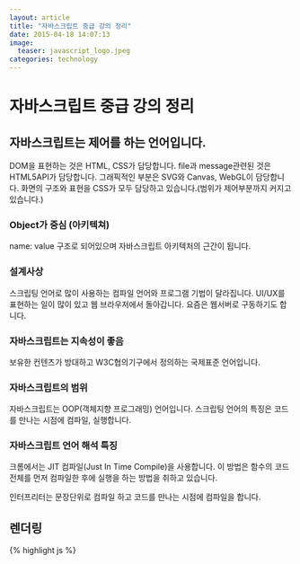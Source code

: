 ```yaml
---
layout: article
title: "자바스크립트 중급 강의 정리"
date: 2015-04-18 14:07:13
image:
  teaser: javascript_logo.jpeg
categories: technology
---
```


# 자바스크립트 중급 강의 정리

## 자바스크립트는 제어를 하는 언어입니다.
DOM을 표현하는 것은 HTML, CSS가 담당합니다.
file과 message관련된 것은 HTML5API가 담당합니다.
그래픽적인 부분은 SVG와 Canvas, WebGL이 담당합니다.
화면의 구조와 표현을 CSS가 모두 담당하고 있습니다.(범위가 제어부분까지 커지고 있습니다.)

### Object가 중심 (아키텍쳐)
name: value 구조로 되어있으며 자바스크립트 아키텍처의 근간이 됩니다.

### 설계사상
스크립팅 언어로 많이 사용하는 컴파일 언어와 프로그램 기법이 달라집니다.
UI/UX를 표현하는 일이 많이 있고 웹 브라우저에서 돌아갑니다.
요즘은 웹서버로 구동하기도 합니다.

### 자바스크립트는 지속성이 좋음
보유한 컨텐츠가 방대하고 W3C협의기구에서 정의하는 국제표준 언어입니다.

### 자바스크립트의 범위
자바스크립트는 OOP(객체지향 프로그래밍) 언어입니다.
스크립팅 언어의 특징은 코드를 만나는 시점에 컴파일, 실행합니다.

### 자바스크립트 언어 해석 특징
크롬에서는 JIT 컴파일(Just In Time Compile)을 사용합니다.
이 방법은 함수의 코드 전체를 먼저 컴파일한 후에 실행을 하는 방법을 취하고 있습니다.

인터프리터는 문장단위로 컴파일 하고 코드를 만나는 시점에 컴파일을 합니다.

## 렌더링
{% highlight js %}
<script>
{% endhighlight %}
코드를 만났을 때 자바스크립트 실행 환경을 설정하고 렌더링을 합니다.
렌더링 결과로는 오브젝트를 생성하고, 값을 초기화하며, 연산자를 설정합니다.
그리고 빌트인을 생성하는데 빌트인은 어느 함수에서나, 그리고 아무때나 호출 가능한 함수를 말합니다.

### 빌트인
빌트인은 데이터 타입 오브젝트 연산자로 종류는 아래와 같습니다.

- 데이터 타입
 - Undefined Null Boolean Number String
- 빌트인 오브젝트
 - Global Object Function Array
 - String Boolean number
 - Math Date RegExp JSON Error
- 빌트인 연산자
 - ++, --

빌트인의 오브젝트는 글로벌 오브젝트, Object, Function Object로 나누어집니다.

### 프로퍼티
- name, value의 쌍을 프로퍼티라고 합니다.

### prototype
오브젝트의 형태로 프로퍼티를 연결할 때 사용하고 오브젝트의 메소드가 여기에 정의됩니다.
그리고 prototype을 이용하여 상속을 구현할 수 있습니다.

### new 연산자
인스턴스를 생성하는 연산자로 prototype에 있는 프로퍼티들은 인스턴스간에 공유됩니다.
instanceof 연산자를 이용해서 어떤 생성자 함수로 만들어졌는지 찾을 수 있습니다.

### ES5: JSON프로젝트
JavaScript Object Notation의 약자로 자바스크립트 구문을 적용할 때 쓰입니다.
배열로 시작하며 안은 object의 형태입니다.
JSON에서 Javascript객체로 변환하는 parse메서드와 그 반대로 작동하는 stringfy메서드가 있습니다.

### Function Object
function이라는 키워드를 만나면 Function 오브젝트를 만듭니다.
Function 오브젝트는 독립된 객체로 인식하고 접근해야 합니다. 그 이유는 자바스크립트는 OOP 언어이기 때문입니다.
이 오브젝트는 call, apply, bind 3개의 메소드를 가지고 있습니다.
함수가 호출이 되면 엔진은 함수를 찾아서 실행시킵니다.

## 아키텍처, 메커니즘
아키텍처와 메커니즘은 다음과 같이 나타낼 수 있습니다.
- 아키텍처
목적을 가진 구조
- 메커니즘
목적을 달성하기 위한 방법

아키텍처와 매커니즘을 제대로 구현하기 위해서는 정확한 이해가 필요합니다.

### 자바스크립트 목적
자바스크립트는 프로그래밍 언어이고 언어의 목적은 소통입니다.
그러므로 자바스크립트 프로그램의 목적은 프로그램을 통한 자바스크립트 엔진과의 소통에 있습니다.
그러므로 자바스크립트를 문법중심으로 접근하기 보다는 자바스크립트 엔진의 상태를 파악하고 아키텍처와 매커니즘을 이해해야 합니다.

### 실행환경 인식
자바스크립트 엔진이 function 오브젝트를 생성하는 목적은 function 오브젝트 단위로 호출하고 실행하기 위해서입니다.
실행 환경이 만들어지고 이를 인식하기 위해서는 환경을 저장할 필요가 있습니다.

## 내부 프로퍼티
내부 프로퍼티는 엔진이 인식할 수 있는 프로퍼티를 말합니다. 이는 내부처리를 위해 사용되며 스펙상의 사항으로 외부에서 접근 불가합니다.
표기는 [[ ]] 형태로 하며 예를 들면 [[Scope]] 이와 같습니다.
내부프로퍼티는 공통 프로퍼티와 선택적 프로퍼티로 나누어집니다.

### 공통 내부 프로퍼티
 - [[Prototype]]: 오브젝트의 프로토타입(Object or Null)
 - [[Class]: 오브젝트 유형구분(String)
 - [[Extensible]]: 오브젝트에 프로퍼티 추가 가능여부(Boolean)
 - [[Get]]: 이름을 가진 프로퍼티 값을 반환(any)
 - [[GetOwnProperty]]: 오브젝트 소유의 프로퍼티 디스크립터 속성반환(프로젝트 디스크립터 - Enummarable)
 - [[GetProperty]]: 오브젝트의 프로퍼티 디스크립터 속성 반환(프로퍼티 디스크립터)
 - [[Put]]: 프로퍼티 이름의 값을 설정
 - [[HasProperty]]
 - [[Delete]]: 오브젝트에서 프로퍼티 이름 삭제
 - [[DefaultValue]]-프리미티브 값: 오브젝트의 디폴트 값(함수) - Boolean, number, string, date 에서만 적용가능확인해봐야함
 - [[DefinedOwnProperty]]: 오브젝트에 프로퍼티 추가, 값, 변경

### 선택적 내부 프로퍼티
 - [PrimitiveValue]]: Boolean, Number, String, Date에서만 제공(값)
 - [[Constructor]]: new연산자로 생성시 반환
 - [[Call]]: 함수를 호출 function object만 있음
 - [[HasInstance]]: 오브젝트 생성한 인스턴스
 - [[Scope]]: Function 오브젝트 실행되는 렉시컬 환경(정적인 환경 - lexical environment)
 - [[FormalParameters]]: 호출된 함수의 파라미터 이름 리스트(유사배열)
 - [[Code]]: 함수가 호출되었을때 실행(함수의 코드 내용)
 - [[TargetFunction]]: 바인드에서만 사용
 - [[BoundThis]]: 바인드에서만사용
 - [[Boundarguments]]: 파인드에서만 사용
 - [[Match]]: 정규식을 중간중간 저장
 - [[ParameterMap]]: 아규먼트 오브젝트와 함수 파라미터의 프로퍼티 매핑(호출과 정의의 매개변수 연결)

### 함수 선언방법
- 함수 선언문
{% highlight js %}
function funcName() {

}
{% endhighlight %}
- 함수 표현식
{% highlight js %}
var funcName = function() {

}
{% endhighlight %}

## 자바스크립트 엔진 해석
스크립팅 언어로 한 줄씩 해석합니다. 함수형태에 따라서 중간에 있는 코드가 먼저 해석되기도 합니다.(JIT컴파일러)
자바스크립트 엔진은 코드를 해석할 때 함수 선언문을 먼저 해석하고, 변수를 초기화한 후에 자바스크립트 코드를 실행시킵니다.
즉, 함수는 호출하는 위치에 영향을 받지 않습니다.

### 함수선언문 오버라이딩
함수 이름이 같은 함수를 함수선언문으로 중복 정의하면 뒤에 있는 함수로 정의됩니다.

### 아규먼트 오브젝트
함수의 파라미터로 아규먼트 오브젝트가 만들어집니다. 함수를 호출하는 곳에서는 값을 넘겨주고, 함수를 호출받는 곳에서는 이름을 정의합니다.
호출한 함수에서 부른 아규먼트의 순서대로 파라미터 이름을 설정합니다.(함수 안에서 파라미터 이름으로 값을 사용하기 위해 설정)

arguments로 호출할 때 넘어온 파라미터들을 사용할 수 있습니다.(파라미터가 유동적일 때 사용하면 유용합니다.)
arguments.length에는 호출할 때 넘겨준 파라미터들의 개수를 알 수 있습니다.
예를 들어
{% highlight js %}
get({soccer: 11}, {book: 20});
{% endhighlight %}
으로 호출하면
{% highlight js %}
arguments = {0: {soccer: 11}, 1: {book: 20}, length: 2};
{% endhighlight %}
형태로 저장됩니다.
이런 형태이기 때문에 for-in 문을 작성하면 length까지 고려해 줘야합니다. 즉, for-in보다는 for문이 사용하는데 편리합니다.

## 스코프
범위의 개념으로 범위를 제한하고 신속한 검색을 하며, 접근을 편리하게 하는 목적으로 사용됩니다.
스코프의 구조는 계층적 구조를 형성하고 있으며 Function 오브젝트를 생성할 때 스코프를 설정합니다.

### 글로벌
글로벌 오브젝트는 프로그램의 시작점으로 전체 프로그램에 1개가 있습니다.
글로벌 스코프는 최종적으로 검색이 되는 스코프이며 역시 전체에서 1개가 있습니다.
글로벌 변수는 글로벌 오브젝트에 선언이 되어있으면 글로벌 변수로 보며, 함수 또한 마찬가지입니다.

### 지역
지역변수는 함수안에서 var 키워드를 사용하여 만들며, 상수의 개념은 존재하지 안습니다.

### 바인딩
구조적으로 결속된 상태로 만들어주는 것을 바인딩이라고 하며, 정적 바인딩과 동적바인딩이 있습니다.
정적바인딩이란 초기화 단계에서 바인딩을 하는 것으로 대부분 Function 오브젝트를 설정할 때 바인딩이 됩니다.

참고) 파라미터가 고정적일때는 call을 사용하고 유동적일 때는 apply를 사용함
참고) built-in 오브젝트를 사용할 때는 name value로 처리해야하므로 Object를 상속받음

## 참고자료
김영보 (2015). 몰입! 자바스크립트 완전하게 내 것으로 만들기. ITC
